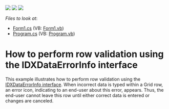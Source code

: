 <!-- default badges list -->
![](https://img.shields.io/endpoint?url=https://codecentral.devexpress.com/api/v1/VersionRange/128630581/13.1.4%2B)
[![](https://img.shields.io/badge/Open_in_DevExpress_Support_Center-FF7200?style=flat-square&logo=DevExpress&logoColor=white)](https://supportcenter.devexpress.com/ticket/details/E335)
[![](https://img.shields.io/badge/📖_How_to_use_DevExpress_Examples-e9f6fc?style=flat-square)](https://docs.devexpress.com/GeneralInformation/403183)
<!-- default badges end -->
<!-- default file list -->
*Files to look at*:

* [Form1.cs](./CS/WindowsApplication1/Form1.cs) (VB: [Form1.vb](./VB/WindowsApplication1/Form1.vb))
* [Program.cs](./CS/WindowsApplication1/Program.cs) (VB: [Program.vb](./VB/WindowsApplication1/Program.vb))
<!-- default file list end -->
# How to perform row validation using the IDXDataErrorInfo interface


<p>This example illustrates how to perform row validation using the <a href="https://documentation.devexpress.com/CoreLibraries/DevExpress.XtraEditors.DXErrorProvider.IDXDataErrorInfo.class">IDXDataErrorInfo interface</a>. When incorrect data is typed within a Grid row, an error icon, indicating to an end-user about this error, appears. Thus, the end-user cannot leave this row until either correct data is entered or changes are canceled.</p>

<br/>


